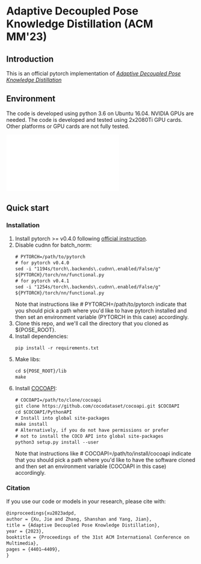 # Adaptive Decoupled Pose Knowledge Distillation (ACM MM'23)

## Introduction 
This is an official pytorch implementation of [*Adaptive Decoupled Pose Knowledge Distillation*](https://dl.acm.org/doi/10.1145/3581783.3611818)

## Environment
The code is developed using python 3.6 on Ubuntu 16.04. NVIDIA GPUs are needed. The code is developed and tested using 2x2080Ti GPU cards. Other platforms or GPU cards are not fully tested.

![](./intro.pdf)

## Quick start
### Installation
1. Install pytorch >= v0.4.0 following [official instruction](https://pytorch.org/).
2. Disable cudnn for batch_norm:
   ```
   # PYTORCH=/path/to/pytorch
   # for pytorch v0.4.0
   sed -i "1194s/torch\.backends\.cudnn\.enabled/False/g" ${PYTORCH}/torch/nn/functional.py
   # for pytorch v0.4.1
   sed -i "1254s/torch\.backends\.cudnn\.enabled/False/g" ${PYTORCH}/torch/nn/functional.py
   ```
   Note that instructions like # PYTORCH=/path/to/pytorch indicate that you should pick a path where you'd like to have pytorch installed  and then set an environment variable (PYTORCH in this case) accordingly.
1. Clone this repo, and we'll call the directory that you cloned as ${POSE_ROOT}.
2. Install dependencies:
   ```
   pip install -r requirements.txt
   ```
3. Make libs:
   ```
   cd ${POSE_ROOT}/lib
   make
   ```
3. Install [COCOAPI](https://github.com/cocodataset/cocoapi):
   ```
   # COCOAPI=/path/to/clone/cocoapi
   git clone https://github.com/cocodataset/cocoapi.git $COCOAPI
   cd $COCOAPI/PythonAPI
   # Install into global site-packages
   make install
   # Alternatively, if you do not have permissions or prefer
   # not to install the COCO API into global site-packages
   python3 setup.py install --user
   ```
   Note that instructions like # COCOAPI=/path/to/install/cocoapi indicate that you should pick a path where you'd like to have the software cloned and then set an environment variable (COCOAPI in this case) accordingly.

### Citation
If you use our code or models in your research, please cite with:
```
@inproceedings{xu2023adpd,
author = {Xu, Jie and Zhang, Shanshan and Yang, Jian},
title = {Adaptive Decoupled Pose Knowledge Distillation},
year = {2023},
booktitle = {Proceedings of the 31st ACM International Conference on Multimedia},
pages = {4401–4409},
}
```
